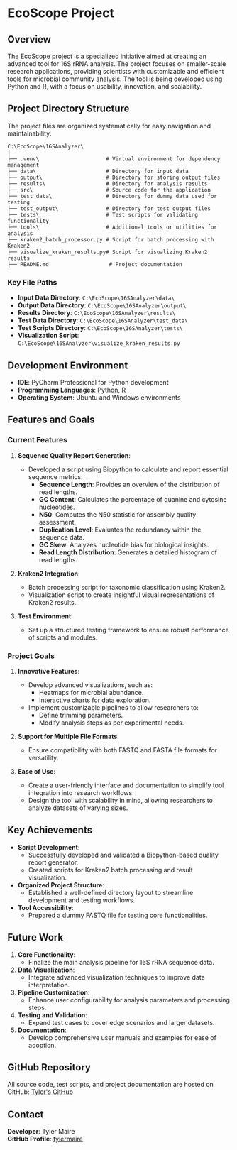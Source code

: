 # EcoScope Project

## Overview
The EcoScope project is a specialized initiative aimed at creating an advanced tool for 16S rRNA analysis. The project focuses on smaller-scale research applications, providing scientists with customizable and efficient tools for microbial community analysis. The tool is being developed using Python and R, with a focus on usability, innovation, and scalability.

## Project Directory Structure
The project files are organized systematically for easy navigation and maintainability:

```
C:\EcoScope\16SAnalyzer\
│
├── .venv\                     # Virtual environment for dependency management
├── data\                      # Directory for input data
├── output\                    # Directory for storing output files
├── results\                   # Directory for analysis results
├── src\                       # Source code for the application
├── test_data\                 # Directory for dummy data used for testing
├── test_output\               # Directory for test output files
├── tests\                     # Test scripts for validating functionality
├── tools\                     # Additional tools or utilities for analysis
├── kraken2_batch_processor.py # Script for batch processing with Kraken2
├── visualize_kraken_results.py# Script for visualizing Kraken2 results
├── README.md                   # Project documentation
```

### Key File Paths
- **Input Data Directory**: `C:\EcoScope\16SAnalyzer\data\`
- **Output Data Directory**: `C:\EcoScope\16SAnalyzer\output\`
- **Results Directory**: `C:\EcoScope\16SAnalyzer\results\`
- **Test Data Directory**: `C:\EcoScope\16SAnalyzer\test_data\`
- **Test Scripts Directory**: `C:\EcoScope\16SAnalyzer\tests\`
- **Visualization Script**: `C:\EcoScope\16SAnalyzer\visualize_kraken_results.py`

## Development Environment
- **IDE**: PyCharm Professional for Python development
- **Programming Languages**: Python, R
- **Operating System**: Ubuntu and Windows environments

## Features and Goals
### Current Features
1. **Sequence Quality Report Generation**:
   - Developed a script using Biopython to calculate and report essential sequence metrics:
     - **Sequence Length**: Provides an overview of the distribution of read lengths.
     - **GC Content**: Calculates the percentage of guanine and cytosine nucleotides.
     - **N50**: Computes the N50 statistic for assembly quality assessment.
     - **Duplication Level**: Evaluates the redundancy within the sequence data.
     - **GC Skew**: Analyzes nucleotide bias for biological insights.
     - **Read Length Distribution**: Generates a detailed histogram of read lengths.

2. **Kraken2 Integration**:
   - Batch processing script for taxonomic classification using Kraken2.
   - Visualization script to create insightful visual representations of Kraken2 results.

3. **Test Environment**:
   - Set up a structured testing framework to ensure robust performance of scripts and modules.

### Project Goals
1. **Innovative Features**:
   - Develop advanced visualizations, such as:
     - Heatmaps for microbial abundance.
     - Interactive charts for data exploration.
   - Implement customizable pipelines to allow researchers to:
     - Define trimming parameters.
     - Modify analysis steps as per experimental needs.

2. **Support for Multiple File Formats**:
   - Ensure compatibility with both FASTQ and FASTA file formats for versatility.

3. **Ease of Use**:
   - Create a user-friendly interface and documentation to simplify tool integration into research workflows.
   - Design the tool with scalability in mind, allowing researchers to analyze datasets of varying sizes.

## Key Achievements
- **Script Development**:
  - Successfully developed and validated a Biopython-based quality report generator.
  - Created scripts for Kraken2 batch processing and result visualization.
- **Organized Project Structure**:
  - Established a well-defined directory layout to streamline development and testing workflows.
- **Tool Accessibility**:
  - Prepared a dummy FASTQ file for testing core functionalities.

## Future Work
1. **Core Functionality**:
   - Finalize the main analysis pipeline for 16S rRNA sequence data.
2. **Data Visualization**:
   - Integrate advanced visualization techniques to improve data interpretation.
3. **Pipeline Customization**:
   - Enhance user configurability for analysis parameters and processing steps.
4. **Testing and Validation**:
   - Expand test cases to cover edge scenarios and larger datasets.
5. **Documentation**:
   - Develop comprehensive user manuals and examples for ease of adoption.

## GitHub Repository
All source code, test scripts, and project documentation are hosted on GitHub:
[Tyler's GitHub](https://github.com/tylermaire)

## Contact
**Developer**: Tyler Maire  
**GitHub Profile**: [tylermaire](https://github.com/tylermaire)
